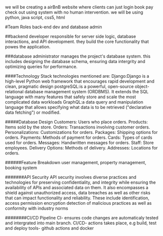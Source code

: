 we will be creating a airBnB website where clients can just login book pay check out using system with no human intervention. we will be using python, java script, css5, html 

#Team Roles
back-end dev and database admin

##backend developer
responsible for server side logic, database interactions, and API development. they build the core functionality that powes the application.

###database administrator
manages the project's database system. this includes designing the database schema, ensuring data intergrity and optimizing queries for performance.

####Technology Stack
technologies mentioned are:
Django:Django is a high-level Python web framework that encourages rapid development and clean, pragmatic design
postgreSQL:is a powerful, open-source object-relational database management system (ORDBMS). It extends the SQL language with many features that safely store and scale the most complicated data workloads
GraphQL:a data query and manipulation language that allows specifying what data is to be retrieved ("declarative data fetching") or modified.

#####Database Design
Customers: Users who place orders.
Products: Items sold by the store.
Orders: Transactions involving customer orders.
Personalizations: Customizations for orders.
Packages: Shipping options for orders.
Payments: Methods of payment for orders.
Cards: Types of cards used for orders.
Messages: Handwritten messages for orders.
Staff: Store employees.
Delivery Options: Methods of delivery.
Addresses: Locations for orders.

######Feature Breakdown
user management, property management, booking system

#######API Security
API security involves diverse practices and technologies for preserving confidentiality, and integrity while ensuring the availability of APIs and associated data on them. It also encompasses a shield against unauthorized access, data breaches as well as other risks that can impact functionality and reliability. These include identification, access permission encryption detection of malicious practices as well as conformity with industry norms 

########CI/CD Pipeline
CI- ensures code changes are automaticaly tested and intergrated into main branch.
CI/CD- actions takes place, e.g build, test and deploy
tools- github actions and docker